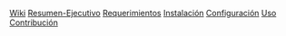 <a href=https://github.com/Carlos-Alberto-Peralta-Bohorquez/CAPB/wiki>Wiki</a>
<a href=https://github.com/Carlos-Alberto-Peralta-Bohorquez/CAPB/wiki/Resumen-Ejecutivo>Resumen-Ejecutivo</a>
<a href=https://github.com/Carlos-Alberto-Peralta-Bohorquez/CAPB/wiki/Requerimientos>Requerimientos</a>
<a href=https://github.com/Carlos-Alberto-Peralta-Bohorquez/CAPB/wiki/Instalaci%C3%B3n>Instalación</a>
<a href=https://github.com/Carlos-Alberto-Peralta-Bohorquez/CAPB/wiki/Configuraci%C3%B3n>Configuración</a>
<a href=https://github.com/Carlos-Alberto-Peralta-Bohorquez/CAPB/wiki/Uso>Uso</a>
<a href=https://github.com/Carlos-Alberto-Peralta-Bohorquez/CAPB/wiki/Contribuci%C3%B3n>Contribución</a>
